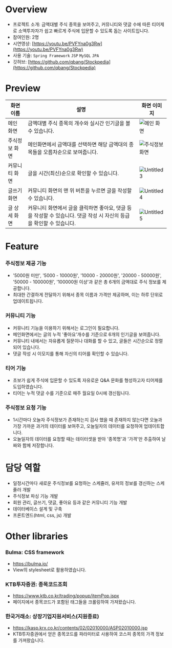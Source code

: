 # Overview

- 프로젝트 소개: 금액대별 주식 종목을 보여주고, 커뮤니티와 댓글 수에 따른 티어제로 소액투자자가 쉽고 빠르게 주식에 입문할 수 있도록 돕는 사이트입니다.
- 참여인원: 2명
- 시연영상: [https://youtu.be/PVFYna0g3Rw](https://youtu.be/PVFYna0g3Rw)
- 사용 기술: `Spring Framework` `JSP` `MySQL` `JPA`
- 깃허브: [https://github.com/qbang/Stockpedia](https://github.com/qbang/Stockpedia)

# Preview
|화면 이름|설명|화면 이미지|
|------|------|------|
|메인 화면|금액대별 주식 종목의 개수와 실시간 인기글을 볼 수 있습니다.|![메인 화면](https://user-images.githubusercontent.com/118061552/201527006-01c5dcd9-4e8e-49a2-8795-20081bb9716d.png)|
|주식정보 화면|메인화면에서 금액대를 선택하면 해당 금액대의 종목들을 오름차순으로 보여줍니다.|![주식정보화면](https://user-images.githubusercontent.com/118061552/201526637-4f8d4a05-b930-4948-80bc-4acec2f9c192.png) |
|커뮤니티 화면|글을 시간(최신)순으로 확인할 수 있습니다.|![Untitled 3](https://user-images.githubusercontent.com/118061552/201527096-f8a7fec7-a416-4eb0-a9d3-96778de4dd87.png)|
|글쓰기 화면|커뮤니티 화면의 맨 위 버튼을 누르면 글을 작성할 수 있습니다.|![Untitled 4](https://user-images.githubusercontent.com/118061552/201527185-2cd47e3d-bc97-47d5-90f1-3b9b4cc1e935.png)|
|글 상세 화면|커뮤니티 화면에서 글을 클릭하면 좋아요, 댓글 등을 작성할 수 있습니다. 댓글 작성 시 자신의 등급을 확인할 수 있습니다.|![Untitled 5](https://user-images.githubusercontent.com/118061552/201527243-31fe8c41-a5e8-4976-9a8d-498a612e3c62.png)|

# Feature

### 주식정보 제공 기능

- '5000원 미만', '5000 - 10000원', '10000 - 20000원', '20000 - 50000원', '50000 - 100000원', '100000원 이상'과 같은 총 6개의 금액대로 주식 정보를 제공합니다.
- 최대한 간결하게 전달하기 위해서 종목 이름과 가격만 제공하며, 이는 하루 단위로 업데이트됩니다.

### 커뮤니티 기능

- 커뮤니티 기능을 이용하기 위해서는 로그인이 필요합니다.
- 메인화면에서는 글의 누적 '좋아요'개수를 기준으로 6개의 인기글을 보여줍니다.
- 커뮤니티 내에서는 자유롭게 질문이나 대화를 할 수 있고, 글들은 시간순으로 정렬되어 있습니다.
- 댓글 작성 시 이모지를 통해 자신의 티어를 확인할 수 있습니다.

### **티어 기능**

- 초보가 쉽게 주식에 입문할 수 있도록 자유로운 Q&A 문화를 형성하고자 티어제를 도입하였습니다.
- 티어는 누적 댓글 수를 기준으로 매주 월요일 0시에 갱신됩니다.

### 주식정보 요청 기능

- 1시간마다 오늘자 주식정보가 존재하는지 검사 했을 때 존재하지 않는다면 오늘과 가장 가까운 과거의 데이터를 보여주고, 오늘일자의 데이터를 요청하여 업데이트합니다.
- 오늘일자의 데이터를 요청할 때는 데이터셋을 받아 '종목명'과 '가격'만 추출하여 날짜와 함께 저장합니다.

# 담당 역할
- 일정시간마다 새로운 주식정보를 요청하는 스케쥴러, 유저의 정보를 갱신하는 스케쥴러 개발
- 주식정보 파싱 기능 개발
- 회원 관리, 글쓰기, 댓글, 좋아요 등과 같은 커뮤니티 기능 개발
- 데이터베이스 설계 및 구축
- 프론트엔드(html, css, js) 개발


# Other libraries
### Bulma: CSS framework
- https://bulma.io/
- View의 stylesheet로 활용하였습니다.

### KTB투자증권: 종목코드조회
- https://www.ktb.co.kr/trading/popup/itemPop.jspx
- 페이지에서 종목코드가 포함된 태그들을 크롤링하여 가져왔습니다.
### 한국거래소: 상장기업지원서비스(지원종료)
- https://kasp.krx.co.kr/contents/02/02010000/ASP02010000.jsp
- KTB투자증권에서 얻은 종목코드를 파라미터로 사용하여 코스피 종목의 가격 정보를 가져왔습니다.
